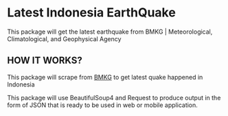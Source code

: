 # Latest Indonesia EarthQuake
This package will get the latest earthquake from BMKG | Meteorological, Climatological, and Geophysical Agency

## HOW IT WORKS?
This package will scrape from [BMKG](https://bmkg.go.id) to get latest quake happened in Indonesia

This package will use BeautifulSoup4 and Request to produce output in the form of JSON that is ready to be used in web or mobile application.